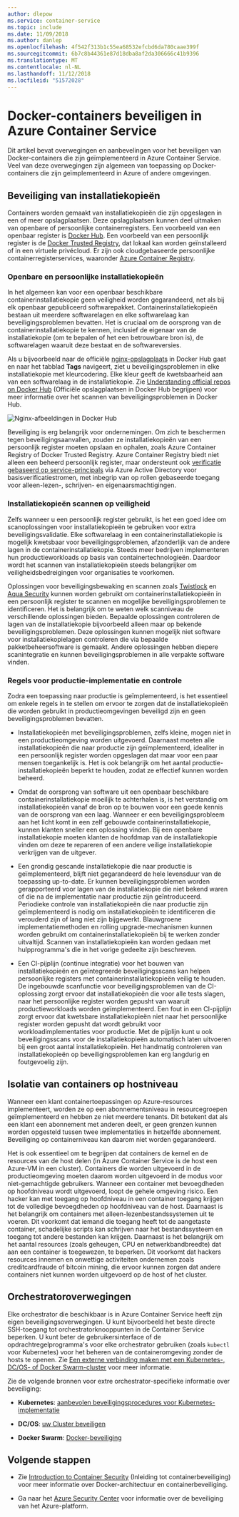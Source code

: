 ```yaml
---
author: dlepow
ms.service: container-service
ms.topic: include
ms.date: 11/09/2018
ms.author: danlep
ms.openlocfilehash: 4f542f313b1c55ea68532efcbd6da780caae399f
ms.sourcegitcommit: 6b7c8b44361e87d18dba8af2da306666c41b9396
ms.translationtype: MT
ms.contentlocale: nl-NL
ms.lasthandoff: 11/12/2018
ms.locfileid: "51572028"
---
```

# <a name="securing-docker-containers-in-azure-container-service"></a>Docker-containers beveiligen in Azure Container Service

Dit artikel bevat overwegingen en aanbevelingen voor het beveiligen van Docker-containers die zijn geïmplementeerd in Azure Container Service. Veel van deze overwegingen zijn algemeen van toepassing op Docker-containers die zijn geïmplementeerd in Azure of andere omgevingen. 

## <a name="image-security"></a>Beveiliging van installatiekopieën

Containers worden gemaakt van installatiekopieën die zijn opgeslagen in een of meer opslagplaatsen. Deze opslagplaatsen kunnen deel uitmaken van openbare of persoonlijke containerregisters. Een voorbeeld van een openbaar register is [Docker Hub](https://hub.docker.com/). Een voorbeeld van een persoonlijk register is de [Docker Trusted Registry](https://docs.docker.com/datacenter/dtr/2.0/), dat lokaal kan worden geïnstalleerd of in een virtuele privécloud. Er zijn ook cloudgebaseerde persoonlijke containerregisterservices, waaronder [Azure Container Registry](../articles/container-registry/container-registry-intro.md).

### <a name="public-and-private-images"></a>Openbare en persoonlijke installatiekopieën
In het algemeen kan voor een openbaar beschikbare containerinstallatiekopie geen veiligheid worden gegarandeerd, net als bij elk openbaar gepubliceerd softwarepakket. Containerinstallatiekopieën bestaan uit meerdere softwarelagen en elke softwarelaag kan beveiligingsproblemen bevatten. Het is cruciaal om de oorsprong van de containerinstallatiekopie te kennen, inclusief de eigenaar van de installatiekopie (om te bepalen of het een betrouwbare bron is), de softwarelagen waaruit deze bestaat en de softwareversies. 

Als u bijvoorbeeld naar de officiële [nginx-opslagplaats](https://hub.docker.com/_/nginx/) in Docker Hub gaat en naar het tabblad **Tags** navigeert, ziet u beveiligingsproblemen in elke installatiekopie met kleurcodering. Elke kleur geeft de kwetsbaarheid aan van een softwarelaag in de installatiekopie. Zie [Understanding official repos on Docker Hub](https://blog.docker.com/2015/06/understanding-official-repos-docker-hub/) (Officiële opslagplaatsen in Docker Hub begrijpen) voor meer informatie over het scannen van beveiligingsproblemen in Docker Hub.

![Nginx-afbeeldingen in Docker Hub](./media/container-service-security/docker-hub-nginx.png)

Beveiliging is erg belangrijk voor ondernemingen. Om zich te beschermen tegen beveiligingsaanvallen, zouden ze installatiekopieën van een persoonlijk register moeten opslaan en ophalen, zoals Azure Container Registry of Docker Trusted Registry. Azure Container Registry biedt niet alleen een beheerd persoonlijk register, maar ondersteunt ook [verificatie gebaseerd op service-principals](../articles/container-registry/container-registry-authentication.md) via Azure Active Directory voor basisverificatiestromen, met inbegrip van op rollen gebaseerde toegang voor alleen-lezen-, schrijven- en eigenaarsmachtigingen.

### <a name="image-security-scanning"></a>Installatiekopieën scannen op veiligheid

Zelfs wanneer u een persoonlijk register gebruikt, is het een goed idee om scanoplossingen voor installatiekopieën te gebruiken voor extra beveiligingsvalidatie. Elke softwarelaag in een containerinstallatiekopie is mogelijk kwetsbaar voor beveiligingsproblemen, afzonderlijk van de andere lagen in de containerinstallatiekopie. Steeds meer bedrijven implementeren hun productieworkloads op basis van containertechnologieën. Daardoor wordt het scannen van installatiekopieën steeds belangrijker om veiligheidsbedreigingen voor organisaties te voorkomen. 

Oplossingen voor beveiligingsbewaking en scannen zoals [Twistlock](https://www.twistlock.com/2016/11/07/twistlock-supports-azure-container-registry) en [Aqua Security](http://blog.aquasec.com/image-vulnerability-scanning-in-azure-container-registry) kunnen worden gebruikt om containerinstallatiekopieën in een persoonlijk register te scannen en mogelijke beveiligingsproblemen te identificeren. Het is belangrijk om te weten welk scanniveau de verschillende oplossingen bieden. Bepaalde oplossingen controleren de lagen van de installatiekopie bijvoorbeeld alleen maar op bekende beveiligingsproblemen. Deze oplossingen kunnen mogelijk niet software voor installatiekopielagen controleren die via bepaalde pakketbeheersoftware is gemaakt. Andere oplossingen hebben diepere scanintegratie en kunnen beveiligingsproblemen in alle verpakte software vinden.

### <a name="production-deployment-rules-and-audit"></a>Regels voor productie-implementatie en controle
Zodra een toepassing naar productie is geïmplementeerd, is het essentieel om enkele regels in te stellen om ervoor te zorgen dat de installatiekopieën die worden gebruikt in productieomgevingen beveiligd zijn en geen beveiligingsproblemen bevatten.

* Installatiekopieën met beveiligingsproblemen, zelfs kleine, mogen niet in een productieomgeving worden uitgevoerd. Daarnaast moeten alle installatiekopieën die naar productie zijn geïmplementeerd, idealiter in een persoonlijk register worden opgeslagen dat maar voor een paar mensen toegankelijk is. Het is ook belangrijk om het aantal productie-installatiekopieën beperkt te houden, zodat ze effectief kunnen worden beheerd.

* Omdat de oorsprong van software uit een openbaar beschikbare containerinstallatiekopie moeilijk te achterhalen is, is het verstandig om installatiekopieën vanaf de bron op te bouwen voor een goede kennis van de oorsprong van een laag. Wanneer er een beveiligingsprobleem aan het licht komt in een zelf gebouwde containerinstallatiekopie, kunnen klanten sneller een oplossing vinden. Bij een openbare installatiekopie moeten klanten de hoofdmap van de installatiekopie vinden om deze te repareren of een andere veilige installatiekopie verkrijgen van de uitgever.

* Een grondig gescande installatiekopie die naar productie is geïmplementeerd, blijft niet gegarandeerd de hele levensduur van de toepassing up-to-date. Er kunnen beveiligingsproblemen worden gerapporteerd voor lagen van de installatiekopie die niet bekend waren of die na de implementatie naar productie zijn geïntroduceerd. Periodieke controle van installatiekopieën die naar productie zijn geïmplementeerd is nodig om installatiekopieën te identificeren die verouderd zijn of lang niet zijn bijgewerkt. Blauwgroene implementatiemethoden en rolling upgrade-mechanismen kunnen worden gebruikt om containerinstallatiekopieën bij te werken zonder uitvaltijd. Scannen van installatiekopieën kan worden gedaan met hulpprogramma's die in het vorige gedeelte zijn beschreven. 

* Een CI-pijplijn (continue integratie) voor het bouwen van installatiekopieën en geïntegreerde beveiligingsscans kan helpen persoonlijke registers met containerinstallatiekopieën veilig te houden. De ingebouwde scanfunctie voor beveiligingsproblemen van de CI-oplossing zorgt ervoor dat installatiekopieën die voor alle tests slagen, naar het persoonlijke register worden gepusht van waaruit productieworkloads worden geïmplementeerd. Een fout in een CI-pijplijn zorgt ervoor dat kwetsbare installatiekopieën niet naar het persoonlijke register worden gepusht dat wordt gebruikt voor workloadimplementaties voor productie. Met de pijplijn kunt u ook beveiligingsscans voor de installatiekopieën automatisch laten uitvoeren bij een groot aantal installatiekopieën. Het handmatig controleren van installatiekopieën op beveiligingsproblemen kan erg langdurig en foutgevoelig zijn.

## <a name="host-level-container-isolation"></a>Isolatie van containers op hostniveau
Wanneer een klant containertoepassingen op Azure-resources implementeert, worden ze op een abonnementsniveau in resourcegroepen geïmplementeerd en hebben ze niet meerdere tenants. Dit betekent dat als een klant een abonnement met anderen deelt, er geen grenzen kunnen worden opgesteld tussen twee implementaties in hetzelfde abonnement. Beveiliging op containerniveau kan daarom niet worden gegarandeerd. 

Het is ook essentieel om te begrijpen dat containers de kernel en de resources van de host delen (in Azure Container Service is de host een Azure-VM in een cluster). Containers die worden uitgevoerd in de productieomgeving moeten daarom worden uitgevoerd in de modus voor niet-gemachtigde gebruikers. Wanneer een container met bevoegdheden op hoofdniveau wordt uitgevoerd, loopt de gehele omgeving risico. Een hacker kan met toegang op hoofdniveau in een container toegang krijgen tot de volledige bevoegdheden op hoofdniveau van de host. Daarnaast is het belangrijk om containers met alleen-lezenbestandssystemen uit te voeren. Dit voorkomt dat iemand die toegang heeft tot de aangetaste container, schadelijke scripts kan schrijven naar het bestandssysteem en toegang tot andere bestanden kan krijgen. Daarnaast is het belangrijk om het aantal resources (zoals geheugen, CPU en netwerkbandbreedte) dat aan een container is toegewezen, te beperken. Dit voorkomt dat hackers resources innemen en onwettige activiteiten ondernemen zoals creditcardfraude of bitcoin mining, die ervoor kunnen zorgen dat andere containers niet kunnen worden uitgevoerd op de host of het cluster.

## <a name="orchestrator-considerations"></a>Orchestratoroverwegingen

Elke orchestrator die beschikbaar is in Azure Container Service heeft zijn eigen beveiligingsoverwegingen. U kunt bijvoorbeeld het beste directe SSH-toegang tot orchestratorknooppunten in de Container Service beperken. U kunt beter de gebruikersinterface of de opdrachtregelprogramma's voor elke orchestrator gebruiken (zoals `kubectl` voor Kubernetes) voor het beheren van de containeromgeving zonder de hosts te openen. Zie [Een externe verbinding maken met een Kubernetes-, DC/OS- of Docker Swarm-cluster](../articles/container-service/kubernetes/container-service-connect.md) voor meer informatie.

Zie de volgende bronnen voor extre orchestrator-specifieke informatie over beveiliging:

* **Kubernetes**: [aanbevolen beveiligingsprocedures voor Kubernetes-implementatie](http://blog.kubernetes.io/2016/08/security-best-practices-kubernetes-deployment.html)

* **DC/OS**: [uw Cluster beveiligen](https://dcos.io/docs/1.8/administration/securing-your-cluster/)

* **Docker Swarm**: [Docker-beveiliging](https://www.docker.com/docker-security)

## <a name="next-steps"></a>Volgende stappen

* Zie [Introduction to Container Security](https://www.docker.com/sites/default/files/WP_IntrotoContainerSecurity_08.19.2016.pdf) (Inleiding tot containerbeveiliging) voor meer informatie over Docker-architectuur en containerbeveiliging.

* Ga naar het [Azure Security Center](https://www.microsoft.com/en-us/trustcenter/cloudservices/azure) voor informatie over de beveiliging van het Azure-platform.